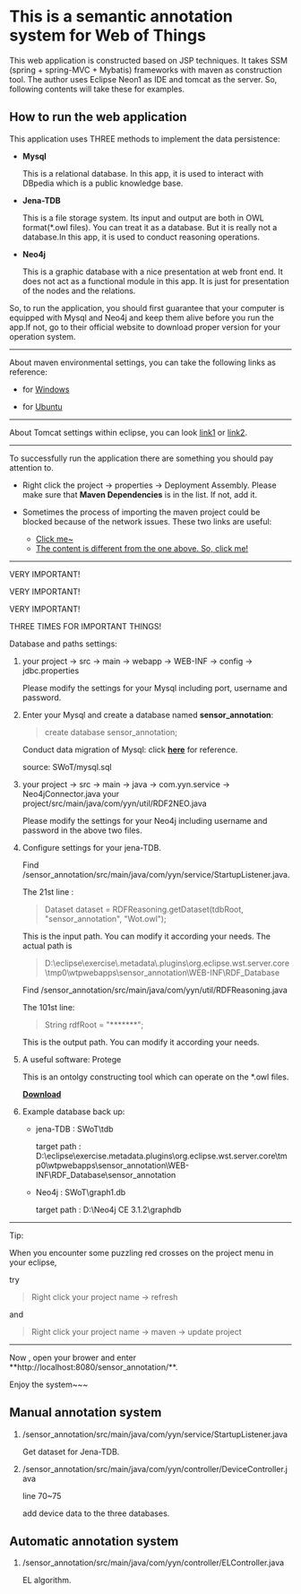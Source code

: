 # This is a semantic annotation system for Web of Things
This web application is constructed based on JSP techniques. It takes SSM (spring + spring-MVC + Mybatis) frameworks with maven as construction tool. The author uses Eclipse Neon1 as IDE and tomcat as the server. So, following contents will take these for examples.
## How to run the web application
This application uses THREE methods to implement the data persistence:

- **Mysql**

	This is a relational database. In this app, it is used  to interact with DBpedia which is a public knowledge base.
- **Jena-TDB**

	This is a file storage system. Its input and output are both in OWL format(*.owl files). You can treat it as a database. But it is really not a database.In this app, it is used to conduct reasoning operations.
- **Neo4j**

	This is a graphic database with a nice presentation at web front end. It does not act as a functional module in this app. It is just for presentation of the nodes and the relations.

So, to run the application, you should first guarantee that your computer is equipped with Mysql and Neo4j and keep them alive before you run the app.If not, go to their official website to download proper version for your operation system.  
<hr>
About maven environmental settings, you can take the following links as reference:

- for [Windows](http://jingyan.baidu.com/article/d8072ac45d3660ec94cefd51.html) 

- for [Ubuntu](http://blog.csdn.net/scorpion_zs/article/details/53128489)

<hr>

About Tomcat settings within eclipse, you can look [link1](http://jingyan.baidu.com/article/ca2d939dd90183eb6d31ce79.html) or [link2](http://blog.csdn.net/yerenyuan_pku/article/details/51830104).

<hr>

To successfully run the application there are something you should pay attention to.

- Right click the project -> properties -> Deployment Assembly. Please make sure that **Maven Dependencies** is in the list. If not, add it.

- Sometimes the process of importing the maven project could be blocked because of the network issues. These two links are useful: 

 	* [Click me~](https://www.oschina.net/code/snippet_151849_49131)
 	* [The content is different from the one above. So, click me!](https://segmentfault.com/q/1010000008178782/a-1020000008178968)

<hr>

VERY IMPORTANT!

VERY IMPORTANT!

VERY IMPORTANT!

THREE TIMES FOR IMPORTANT THINGS!

Database and paths settings:

1. your project -> src -> main -> webapp -> WEB-INF -> config -> jdbc.properties

	Please modify the settings for your Mysql including port, username and password.

2. Enter your Mysql and create a database named **sensor_annotation**:
	>create database sensor_annotation;

	Conduct data migration of Mysql: click **[here](http://blog.chinaunix.net/uid-20761674-id-136275.html)** for reference.

	source: SWoT/mysql.sql

3. your project -> src -> main -> java -> com.yyn.service -> Neo4jConnector.java
your project/src/main/java/com/yyn/util/RDF2NEO.java


	Please modify the settings for your Neo4j including username and password in the above two files.

4. Configure settings for your jena-TDB.


	Find /sensor_annotation/src/main/java/com/yyn/service/StartupListener.java.

	The 21st line : 
	>Dataset dataset = RDFReasoning.getDataset(tdbRoot, "sensor_annotation", "Wot.owl");
	
	This is the input path. You can modify it according your needs. The actual path is 
	>D:\eclipse\exercise\\.metadata\\.plugins\org.eclipse.wst.server.core\tmp0\wtpwebapps\sensor_annotation\WEB-INF\RDF_Database
	
	Find /sensor_annotation/src/main/java/com/yyn/util/RDFReasoning.java

	The 101st line:
	>String rdfRoot = "*******";
	
	This is the output path. You can modify it according your needs.

5. A useful software: Protege

	This is an ontolgy constructing tool which can operate on the *.owl files.

	**[Download](http://protege.stanford.edu/download/protege/4.3/installanywhere/Web_Installers/)** 

6. Example database back up:

	- jena-TDB : SWoT\tdb
	
		target path : D:\eclipse\exercise\.metadata\.plugins\org.eclipse.wst.server.core\tmp0\wtpwebapps\sensor_annotation\WEB-INF\RDF_Database\sensor_annotation

	- Neo4j : SWoT\graph1.db
	
		target path : D:\Neo4j CE 3.1.2\graphdb


<hr>
Tip: 

When you encounter some puzzling red crosses on the project menu in your eclipse,

try 

> Right click your project name -> refresh

and 

> Right click your project name -> maven -> update project
<hr>
Now , open your brower and enter **http://localhost:8080/sensor_annotation/**.

Enjoy the system~~~

## Manual annotation system 
1. /sensor_annotation/src/main/java/com/yyn/service/StartupListener.java

	Get dataset for Jena-TDB.

2. /sensor_annotation/src/main/java/com/yyn/controller/DeviceController.java

	line 70~75 

	add device data to the three databases.

## Automatic annotation system
1. /sensor_annotation/src/main/java/com/yyn/controller/ELController.java

	EL algorithm.